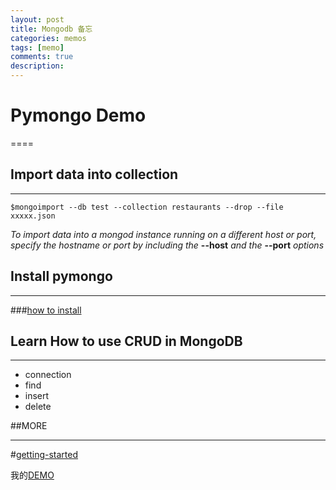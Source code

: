 ```yaml
---
layout: post
title: Mongodb 备忘
categories: memos
tags: [memo]
comments: true
description: 
---
```


# Pymongo Demo

====

## Import data into collection

----

    $mongoimport --db test --collection restaurants --drop --file xxxxx.json

*To import data into a mongod instance running on a different host or port,* 
*specify the hostname or port by including the*
**--host**
*and the*
**--port** 
*options*

## Install pymongo

----

###[how to install](http://docs.mongodb.org/getting-started/python/client/)

## Learn How to use CRUD in MongoDB

----

* connection
* find
* insert
* delete

##MORE

----

#[getting-started](http://docs.mongodb.org/getting-started/python/)

我的[DEMO](https://github.com/jzorrof/mongopy)